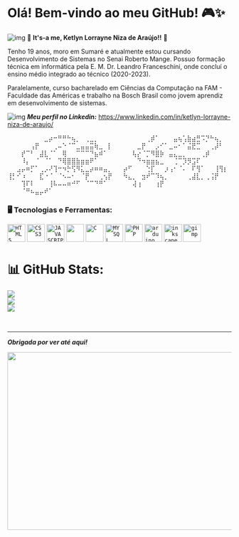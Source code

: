 # Olá! Bem-vindo ao meu GitHub! 🎮✨

![img](https://media1.giphy.com/media/v1.Y2lkPTc5MGI3NjExcXRoenY0dW53MjB1dHN5ZnV2aHlmdzBhNmNyZTRtNG1uZGdta2d1MiZlcD12MV9pbnRlcm5hbF9naWZfYnlfaWQmY3Q9cw/s1VXy8TpCQIwM/giphy.gif) 🍄 **It's-a me, Ketlyn Lorrayne Niza de Araújo!!** 🍄

Tenho 19 anos, moro em Sumaré e atualmente estou cursando Desenvolvimento de Sistemas no Senai Roberto Mange. Possuo formação técnica em informática pela E. M. Dr. Leandro Franceschini, onde concluí o ensino médio integrado ao técnico (2020-2023).

Paralelamente, curso bacharelado em Ciências da Computação na FAM - Faculdade das Américas e trabalho na Bosch Brasil como jovem aprendiz em desenvolvimento de sistemas.

![img](https://i.gifer.com/Uf9O.gif)  ***Meu perfil no Linkedin:*** <https://www.linkedin.com/in/ketlyn-lorrayne-niza-de-araujo/>

⠀⠀⠀⠀⠀⠀⠀⠀⣀⡴⠒⠛⠛⠓⢦⡀⠀⢀⣀⡀⠀⠀⠀⠀
⠀⠀⠀⠀⠀⠀⢀⡾⠁⠀⠀⠀⣤⢦⢡⣷⣴⣛⠩⡙⠓⢦⡀⠀
⠀⠀⠀⠀⠀⢠⡟⠀⠀⠀⢀⠤⠑⠈⠉⣀⣤⣤⣭⢷⣀⠀⡇⠀
⠀⠀⠀⠀⣀⡟⠀⠀⡠⠊⠁⣀⠤⠂⠁⣬⣟⣉⠀⠀⢀⡼⠃⠀
⠀⠀⠀⡞⠉⠃⠀⣼⣇⠈⠁⠀⢿⠀⠀⠉⠉⠉⠙⣦⠾⠁⠀⠀
⠀⠀⠀⢧⡔⠈⡉⠻⣿⡷⠀⣤⣄⣀⡀⠀⠀⠀⢀⡾⠀⠀⠀⠀
⠀⠀⠀⠸⡄⠀⠈⠀⠈⠁⠀⠙⢿⣿⣿⣷⣶⣶⠟⠁⠀⠀⠀⠀
⠀⠀⠀⠀⠙⠲⣶⣶⣦⣀⠀⠀⢈⠉⡹⡻⣩⠏⠀⠀⠀⠀⠀⠀
⠀⠀⣠⡤⠶⡋⠁⢀⡠⠜⢹⠒⠲⡓⢫⠻⣅⣀⡴⠶⠶⣤⡀⠀
⠀⡴⠋⠀⠀⠀⢑⡏⠀⠀⡰⢠⠂⠈⠄⠀⠏⢻⠁⠀⠀⢸⢻⡆
⢸⡃⠊⠰⠀⠀⠀⣏⠐⠈⠀⠈⠢⠤⠂⠀⠈⡟⠀⠀⢀⢢⡟⠀
⠀⠳⣄⡀⠀⣲⠞⠉⠹⢦⡀⠀⠀⠀⠀⢀⣼⣇⡀⢀⢨⡟⠀⠀
⠀⠀⠀⢹⠏⠇⠀⠀⠀⢸⠧⠤⠤⠶⠚⠋⠀⠈⠉⠙⠛⠁⠀⠀
⠀⠀⠀⢼⢰⠀⠀⠀⢰⡟⠀⠀⠀⠀⠀⠀⠀⠀⠀⠀⠀⠀⠀⠀
⠀⠀⠀⠈⠛⠦⣤⡤⠞⠁⠀⠀⠀⠀⠀⠀⠀⠀⠀⠀⠀⠀⠀⠀

### 🖥️ Tecnologias e Ferramentas: 
<code><img  width="40px" src="https://cdn.jsdelivr.net/gh/devicons/devicon/icons/html5/html5-original-wordmark.svg" title = "HTML5"/></code>
<code><img  width="40px" src="https://cdn.jsdelivr.net/gh/devicons/devicon/icons/css3/css3-original-wordmark.svg" title = "CSS3"/></code>
<code><img  width="40px" src="https://cdn.jsdelivr.net/gh/devicons/devicon/icons/javascript/javascript-original.svg" title = "JAVASCRIPT"/></code>
<code><img  width="40px" src="https://cdn.jsdelivr.net/gh/devicons/devicon@latest/icons/python/python-original.svg"/></code>
<code><img  width="40px" src="https://cdn.jsdelivr.net/gh/devicons/devicon@latest/icons/c/c-original.svg" title = "C"/></code>
<code><img  width="40px" src="https://cdn.jsdelivr.net/gh/devicons/devicon/icons/mysql/mysql-original.svg" title = "MYSQL"/></code>
<code><img  width="40px" src="https://cdn.jsdelivr.net/gh/devicons/devicon@latest/icons/php/php-original.svg" title = "PHP"/></code>
<code><img  width="40px" src="https://cdn.jsdelivr.net/gh/devicons/devicon@latest/icons/arduino/arduino-original.svg" title = "arduino"/></code>
<code><img  width="40px" src="https://cdn.jsdelivr.net/gh/devicons/devicon@latest/icons/inkscape/inkscape-original.svg" title = "inkscape"/></code>
<code><img  width="40px" src="https://devicon-website.vercel.app/api/gimp/original.svg" title = "gimp"/></code>

# 📊 GitHub Stats:
![](https://github-readme-stats.vercel.app/api?username=akirasunsets&theme=dracula&hide_border=false&include_all_commits=false&count_private=false)<br/>
![](https://github-readme-streak-stats.herokuapp.com/?user=akirasunsets&theme=dracula&hide_border=false)<br/>
![](https://github-readme-stats.vercel.app/api/top-langs/?username=akirasunsets&theme=dracula&hide_border=false&include_all_commits=false&count_private=false&layout=compact)

<br clear="both">

---

***Obrigada por ver até aqui!***

 <img src="https://media2.giphy.com/media/v1.Y2lkPTc5MGI3NjExNG4zcmt2YmgzeXd2eHUyYTZzMmd3ODE1cWtocXNmY2J3NzZyZGN4ayZlcD12MV9pbnRlcm5hbF9naWZfYnlfaWQmY3Q9Zw/1Aj4GdLC0amFRv10VT/giphy.gif" height=400 width=600/>





